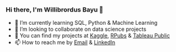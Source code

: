 ### Hi there, I'm Willibrordus Bayu 👋

- 🌱 I’m currently learning SQL, Python & Machine Learning
- 👯 I’m looking to collaborate on data science projects
- 🤔 You can find my projects at [Kaggle](https://www.kaggle.com/bayunova), [RPubs](https://rpubs.com/willibrordus_bayu) & [Tableau Public](https://public.tableau.com/app/profile/willibrordus.bayu)
- 📫 How to reach me by [Email](willibayu28@gmail.com) & [LinkedIn](https://www.linkedin.com/in/willibrordusbayu/)

